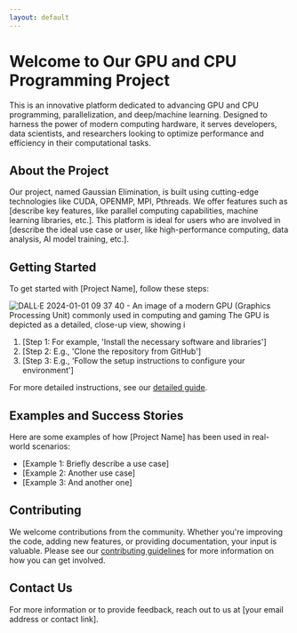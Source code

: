 ```yaml
---
layout: default
---
```


# Welcome to Our GPU and CPU Programming Project 

This is an innovative platform dedicated to advancing GPU and CPU programming, parallelization, and deep/machine learning. Designed to harness the power of modern computing hardware, it serves developers, data scientists, and researchers looking to optimize performance and efficiency in their computational tasks.

## About the Project

Our project, named Gaussian Elimination, is built using cutting-edge technologies like CUDA, OPENMP, MPI, Pthreads. We offer features such as [describe key features, like parallel computing capabilities, machine learning libraries, etc.]. This platform is ideal for users who are involved in [describe the ideal use case or user, like high-performance computing, data analysis, AI model training, etc.].

## Getting Started

To get started with [Project Name], follow these steps:



![DALL·E 2024-01-01 09 37 40 - An image of a modern GPU (Graphics Processing Unit) commonly used in computing and gaming  The GPU is depicted as a detailed, close-up view, showing i](https://github.com/amanrai1234/amanrai1234.github.io/assets/37281887/3913ec95-52c2-49d8-b42e-cbd8c00fb748)



1. [Step 1: For example, 'Install the necessary software and libraries']
2. [Step 2: E.g., 'Clone the repository from GitHub']
3. [Step 3: E.g., 'Follow the setup instructions to configure your environment']

For more detailed instructions, see our [detailed guide](./guide.html).

## Examples and Success Stories

Here are some examples of how [Project Name] has been used in real-world scenarios:
- [Example 1: Briefly describe a use case]
- [Example 2: Another use case]
- [Example 3: And another one]

## Contributing

We welcome contributions from the community. Whether you're improving the code, adding new features, or providing documentation, your input is valuable. Please see our [contributing guidelines](./contributing.html) for more information on how you can get involved.

## Contact Us

For more information or to provide feedback, reach out to us at [your email address or contact link].

